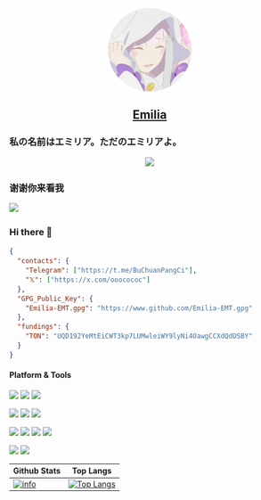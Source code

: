 <p align="center">
 <img width="150px" src="https://github.com/Emilia-EMT/Emilia-EMT/blob/main/85098155-modified.png?raw=true" align="center"/>
 <h2 align="center">
   <a href="https://github.com/Emilia-EMT">
     Emilia
   </a>
 </h2>
</p>

### 私の名前はエミリア。ただのエミリアよ。

<p>
  <div align=center>
    <a href="https://github.com/Jurredr/github-widgetbox">
      <img src="https://github-widgetbox.vercel.app/api/profile?username=Emilia-EMT&data=followers,repositories,stars,commits">
    </a>
  </div>
</p>

### 谢谢你来看我

<p>
  <a href="https://github.com/journey-ad/Moe-Counter/">
    <img src="https://moe-counter.glitch.me/get/@Emilia-EMT?theme=gelbooru">
  </a>
</p>

### Hi there 👋
```json
{
  "contacts": {
    "Telegram": ["https://t.me/BuChuanPangCi"],
    "𝕏": ["https://x.com/ooocococ"]
  },
  "GPG_Public_Key": {
    "Emilia-EMT.gpg": "https://www.github.com/Emilia-EMT.gpg"
  },
  "fundings": {
    "TON": "UQD192YeMtEiCWT3kp7LUMwleiWY9lyNi4OawgCCXdQdDSBY"
  }
}
```

#### Platform & Tools
[![](https://img.shields.io/badge/Windows-11-00A3EE?style=flat-square&logo=windows&logoColor=ffffff)](https://www.microsoft.com/windows/windows-11/)
[![](https://img.shields.io/badge/Ubuntu-22.04-E95420?style=flat-square&logo=ubuntu&logoColor=ffffff)](https://releases.ubuntu.com/22.04/)
[![](https://img.shields.io/badge/Android-14-32DE84?style=flat-square&logo=android&logoColor=ffffff)](https://www.android.com/intl/en/android-14/)

[![](https://img.shields.io/badge/IDE-Visual%20Studio%20Code-0078d7?style=flat-square&logo=visual-studio-code&logoColor=ffffff)](https://code.visualstudio.com/)
[![](https://img.shields.io/badge/IDE-IntelliJ%20IDEA-3e45e7?style=flat-square&logo=IntelliJ-IDEA&logoColor=ffffff)](https://www.jetbrains.com/idea/)
[![](https://img.shields.io/badge/IDE-Android%20Studio-34a853?style=flat-square&logo=android-studio&logoColor=ffffff)](https://developer.android.com/studio)

[![](https://img.shields.io/badge/Github%20Desktop-6e5494?style=flat-square&logo=github&logoColor=ffffff)](https://desktop.github.com/)
[![](https://img.shields.io/badge/-Python-4584b6?style=flat-square&logo=python&logoColor=ffffff)](https://www.python.org/)
[![](https://img.shields.io/badge/-Docker-0db7ed?style=flat-square&logo=docker&logoColor=ffffff)](https://www.docker.com/)
[![](https://img.shields.io/badge/blender-EA7600?style=flat-square&logo=blender&logoColor=ffffff)](https://www.blender.org/)

[![](https://img.shields.io/badge/Google%20Chrome-4C8BF5?style=flat-square&logo=google-chrome&logoColor=ffffff)](https://www.google.com/intl/en/chrome/)
[![](https://img.shields.io/badge/Microsoft%20Edge-0078D7?style=flat-square&logo=Microsoft-edge&logoColor=ffffff)](https://www.microsoft.com/en-us/edge/download/)

Github Stats|Top Langs
-|-
[![info](https://github-readme-stats.vercel.app/api?username=Emilia-EMT&count_private=true&show_icons=true&line_height=20)](https://github.com/anuraghazra/github-readme-stats)|[![Top Langs](https://github-readme-stats.vercel.app/api/top-langs/?username=Emilia-EMT&layout=compact&langs_count=8&card_width=445)](https://github.com/anuraghazra/github-readme-stats)